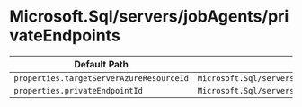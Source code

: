 # Microsoft.Sql/servers/jobAgents/privateEndpoints

| Default Path | Alias |
|---|---|
| `properties.targetServerAzureResourceId` | `Microsoft.Sql/servers/jobAgents/privateEndpoints/targetServerAzureResourceId` |
| `properties.privateEndpointId` | `Microsoft.Sql/servers/jobAgents/privateEndpoints/privateEndpointId` |

